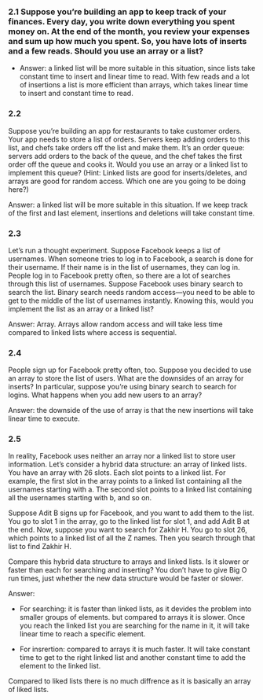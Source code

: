 ### 2.1 Suppose you’re building an app to keep track of your finances. Every day, you write down everything you spent money on. At the  end of the month, you review your expenses and sum up how much  you spent. So, you have lots of inserts and a few reads. Should you use an array or a list? 

- Answer: a linked list will be more suitable in this situation, since lists take constant time to insert and linear time to read. With few reads and a lot of insertions a list is more efficient than arrays, which takes linear time to insert and constant time to read.

### 2.2 
Suppose you’re building an app for restaurants to take customer 
orders. Your app needs to store a list of orders. Servers keep adding 
orders to this list, and chefs take orders off the list and make them. 
It’s an order queue: servers add orders to the back of the queue, and 
the chef takes the first order off the queue and cooks it.
Would you use an array or a linked list to implement this queue? 
(Hint: Linked lists are good for inserts/deletes, and arrays are good 
for random access. Which one are you going to be doing here?) 

Answer: a linked list will be more suitable in this situation. If we keep track of the first and last element, insertions and deletions will take constant time.

### 2.3 
Let’s run a thought experiment. Suppose Facebook keeps a list of 
usernames. When someone tries to log in to Facebook, a search is 
done for their username. If their name is in the list of usernames, 
they can log in. People log in to Facebook pretty often, so there are 
a lot of searches through this list of usernames. Suppose Facebook 
uses binary search to search the list. Binary search needs random 
access—you need to be able to get to the middle of the list of 
usernames instantly. Knowing this, would you implement the list 
as an array or a linked list? 

Answer: Array. Arrays allow random access and will take less time compared to linked lists where access is sequential.

### 2.4
People sign up for Facebook pretty often, too. Suppose you decided 
to use an array to store the list of users. What are the downsides 
of an array for inserts? In particular, suppose you’re using binary 
search to search for logins. What happens when you add new users 
to an array?

Answer: the downside of the use of array is that the new insertions will take linear time to execute. 

### 2.5 
In reality, Facebook uses neither an array nor a linked list to store 
user information. Let’s consider a hybrid data structure: an array 
of linked lists. You have an array with 26 slots. Each slot points to a 
linked list. For example, the first slot in the array points to a linked 
list containing all the usernames starting with a. The second slot 
points to a linked list containing all the usernames starting with b, 
and so on.

Suppose Adit B signs up for Facebook, and you want to add them 
to the list. You go to slot 1 in the array, go to the linked list for slot 
1, and add Adit B at the end. Now, suppose you want to search for 
Zakhir H. You go to slot 26, which points to a linked list of all the 
Z names. Then you search through that list to find Zakhir H.

Compare this hybrid data structure to arrays and linked lists. Is it 
slower or faster than each for searching and inserting? You don’t 
have to give Big O run times, just whether the new data structure 
would be faster or slower. 

Answer: 
- For searching: it is faster than linked lists, as it devides the problem into smaller groups of elements. but compared to arrays it is slower. Once you reach the linked list you are searching for the name in it, it will take linear time to reach a specific element.

- For insrertion: compared to arrays it is much faster. It will take constant time to get to the right linked list and another constant time to add the element to the linked list. 

Compared to liked lists there is no much diffrence as it is basically an array of liked lists.
